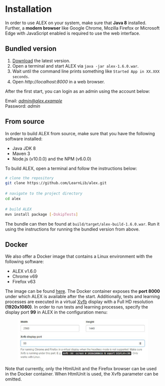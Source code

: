# Installation

In order to use ALEX on your system, make sure that **Java 8** installed.
Further, a **modern browser** like Google Chrome, Mozilla Firefox or Microsoft Edge with JavaScript enabled is required to use the web interface.


## Bundled version

1. [Download][download] the latest version.
2. Open a terminal and start ALEX via `java -jar alex-1.6.0.war`.
3. Wait until the command line prints something like `Started App in XX.XXX seconds`.
3. Open *http://localhost:8000* in a web browser.

After the first start, you can login as an admin using the account below:

Email: *admin@alex.example* <br>
Password: *admin*


## From source

In order to build ALEX from source, make sure that you have the following software installed:

* Java JDK 8
* Maven 3
* Node.js (v10.0.0) and the NPM (v6.0.0)

To build ALEX, open a terminal and follow the instructions below:

```bash
# clone the repository
git clone https://github.com/LearnLib/alex.git

# navigate to the project directory
cd alex

# build ALEX
mvn install package [-DskipTests]
```

The bundle can then be found at `build/target/alex-build-1.6.0.war`.
Run it using the instructions for running the bundled version from above.


## Docker

We also offer a Docker image that contains a Linux environment with the following software:

* ALEX v1.6.0
* Chrome v69
* Firefox v63

The image can be found [here](docker).
The Docker container exposes the **port 8000** under which ALEX is available after the start.
Additionally, tests and learning processes are executed in a virtual [Xvfb](xvfb) display with a Full HD resolution **(1920x1080)**.
In order to run tests and learning processes, specify the display port **99** in ALEX in the configuration menu:

<figure class="bordered">
    <img src="./assets/xvfb-config.jpg">
</figure>

Note that currently, only the HtmlUnit and the Firefox browser can be used in the Docker container.
When HtmlUnit is used, the Xvfb parameter can be omitted.

[download]: https://github.com/LearnLib/alex/releases/download/v1.6.0/alex-1.6.0.war
[docker]: https://github.com/scce/docker-images/tree/master/alex-server
[xvfb]: https://packages.debian.org/en/sid/xvfb
